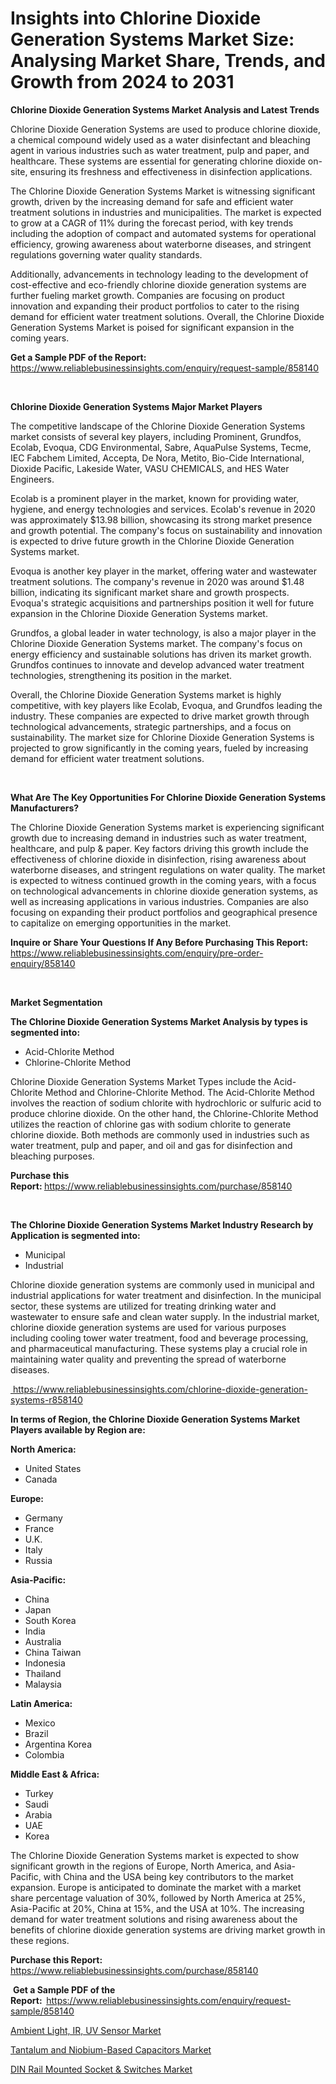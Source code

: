 <p><h1>Insights into Chlorine Dioxide Generation Systems Market Size: Analysing Market Share, Trends, and Growth from 2024 to 2031</h1></p><p><strong>Chlorine Dioxide Generation Systems Market Analysis and Latest Trends</strong></p>
<p><p>Chlorine Dioxide Generation Systems are used to produce chlorine dioxide, a chemical compound widely used as a water disinfectant and bleaching agent in various industries such as water treatment, pulp and paper, and healthcare. These systems are essential for generating chlorine dioxide on-site, ensuring its freshness and effectiveness in disinfection applications.</p><p>The Chlorine Dioxide Generation Systems Market is witnessing significant growth, driven by the increasing demand for safe and efficient water treatment solutions in industries and municipalities. The market is expected to grow at a CAGR of 11% during the forecast period, with key trends including the adoption of compact and automated systems for operational efficiency, growing awareness about waterborne diseases, and stringent regulations governing water quality standards.</p><p>Additionally, advancements in technology leading to the development of cost-effective and eco-friendly chlorine dioxide generation systems are further fueling market growth. Companies are focusing on product innovation and expanding their product portfolios to cater to the rising demand for efficient water treatment solutions. Overall, the Chlorine Dioxide Generation Systems Market is poised for significant expansion in the coming years.</p></p>
<p><strong>Get a Sample PDF of the Report:&nbsp;</strong> <a href="https://www.reliablebusinessinsights.com/enquiry/request-sample/858140">https://www.reliablebusinessinsights.com/enquiry/request-sample/858140</a></p>
<p>&nbsp;</p>
<p><strong>Chlorine Dioxide Generation Systems Major Market Players</strong></p>
<p><p>The competitive landscape of the Chlorine Dioxide Generation Systems market consists of several key players, including Prominent, Grundfos, Ecolab, Evoqua, CDG Environmental, Sabre, AquaPulse Systems, Tecme, IEC Fabchem Limited, Accepta, De Nora, Metito, Bio-Cide International, Dioxide Pacific, Lakeside Water, VASU CHEMICALS, and HES Water Engineers.</p><p>Ecolab is a prominent player in the market, known for providing water, hygiene, and energy technologies and services. Ecolab's revenue in 2020 was approximately $13.98 billion, showcasing its strong market presence and growth potential. The company's focus on sustainability and innovation is expected to drive future growth in the Chlorine Dioxide Generation Systems market.</p><p>Evoqua is another key player in the market, offering water and wastewater treatment solutions. The company's revenue in 2020 was around $1.48 billion, indicating its significant market share and growth prospects. Evoqua's strategic acquisitions and partnerships position it well for future expansion in the Chlorine Dioxide Generation Systems market.</p><p>Grundfos, a global leader in water technology, is also a major player in the Chlorine Dioxide Generation Systems market. The company's focus on energy efficiency and sustainable solutions has driven its market growth. Grundfos continues to innovate and develop advanced water treatment technologies, strengthening its position in the market.</p><p>Overall, the Chlorine Dioxide Generation Systems market is highly competitive, with key players like Ecolab, Evoqua, and Grundfos leading the industry. These companies are expected to drive market growth through technological advancements, strategic partnerships, and a focus on sustainability. The market size for Chlorine Dioxide Generation Systems is projected to grow significantly in the coming years, fueled by increasing demand for efficient water treatment solutions.</p></p>
<p>&nbsp;</p>
<p><strong>What Are The Key Opportunities For Chlorine Dioxide Generation Systems Manufacturers?</strong></p>
<p><p>The Chlorine Dioxide Generation Systems market is experiencing significant growth due to increasing demand in industries such as water treatment, healthcare, and pulp & paper. Key factors driving this growth include the effectiveness of chlorine dioxide in disinfection, rising awareness about waterborne diseases, and stringent regulations on water quality. The market is expected to witness continued growth in the coming years, with a focus on technological advancements in chlorine dioxide generation systems, as well as increasing applications in various industries. Companies are also focusing on expanding their product portfolios and geographical presence to capitalize on emerging opportunities in the market.</p></p>
<p><strong>Inquire or Share Your Questions If Any Before Purchasing This Report:</strong> <a href="https://www.reliablebusinessinsights.com/enquiry/pre-order-enquiry/858140">https://www.reliablebusinessinsights.com/enquiry/pre-order-enquiry/858140</a></p>
<p>&nbsp;</p>
<p><strong>Market Segmentation</strong></p>
<p><strong>The Chlorine Dioxide Generation Systems Market Analysis by types is segmented into:</strong></p>
<p><ul><li>Acid-Chlorite Method</li><li>Chlorine-Chlorite Method</li></ul></p>
<p><p>Chlorine Dioxide Generation Systems Market Types include the Acid-Chlorite Method and Chlorine-Chlorite Method. The Acid-Chlorite Method involves the reaction of sodium chlorite with hydrochloric or sulfuric acid to produce chlorine dioxide. On the other hand, the Chlorine-Chlorite Method utilizes the reaction of chlorine gas with sodium chlorite to generate chlorine dioxide. Both methods are commonly used in industries such as water treatment, pulp and paper, and oil and gas for disinfection and bleaching purposes.</p></p>
<p><strong>Purchase this Report:&nbsp;</strong><a href="https://www.reliablebusinessinsights.com/purchase/858140">https://www.reliablebusinessinsights.com/purchase/858140</a></p>
<p>&nbsp;</p>
<p><strong>The Chlorine Dioxide Generation Systems Market Industry Research by Application is segmented into:</strong></p>
<p><ul><li>​Municipal</li><li>Industrial</li></ul></p>
<p><p>Chlorine dioxide generation systems are commonly used in municipal and industrial applications for water treatment and disinfection. In the municipal sector, these systems are utilized for treating drinking water and wastewater to ensure safe and clean water supply. In the industrial market, chlorine dioxide generation systems are used for various purposes including cooling tower water treatment, food and beverage processing, and pharmaceutical manufacturing. These systems play a crucial role in maintaining water quality and preventing the spread of waterborne diseases.</p></p>
<p><a href="https://www.reliablebusinessinsights.com/chlorine-dioxide-generation-systems-r858140">&nbsp;https://www.reliablebusinessinsights.com/chlorine-dioxide-generation-systems-r858140</a></p>
<p><strong>In terms of Region, the Chlorine Dioxide Generation Systems Market Players available by Region are:</strong></p>
<p>
    <p> <strong> North America: </strong>
        <ul>
            <li>United States</li>
            <li>Canada</li>
        </ul>
        </p> 
    <p> <strong> Europe: </strong>
        <ul>
            <li>Germany</li>
            <li>France</li>
            <li>U.K.</li>
            <li>Italy</li>
            <li>Russia</li>
        </ul>
        </p> 
    <p> <strong> Asia-Pacific: </strong>
        <ul>
            <li>China</li>
            <li>Japan</li>
            <li>South Korea</li>
            <li>India</li>
            <li>Australia</li>
            <li>China Taiwan</li>
            <li>Indonesia</li>
            <li>Thailand</li>
            <li>Malaysia</li>
        </ul>
        </p> 
    <p> <strong> Latin America: </strong>
        <ul>
            <li>Mexico</li>
            <li>Brazil</li>
            <li>Argentina Korea</li>
            <li>Colombia</li>
        </ul>
        </p> 
    <p> <strong> Middle East & Africa: </strong>
        <ul>
            <li>Turkey</li>
            <li>Saudi</li>
            <li>Arabia</li>
            <li>UAE</li>
            <li>Korea</li>
        </ul>
    </p>
    </p>
<p><p>The Chlorine Dioxide Generation Systems market is expected to show significant growth in the regions of Europe, North America, and Asia-Pacific, with China and the USA being key contributors to the market expansion. Europe is anticipated to dominate the market with a market share percentage valuation of 30%, followed by North America at 25%, Asia-Pacific at 20%, China at 15%, and the USA at 10%. The increasing demand for water treatment solutions and rising awareness about the benefits of chlorine dioxide generation systems are driving market growth in these regions.</p></p>
<p><strong>Purchase this Report: </strong><a href="https://www.reliablebusinessinsights.com/purchase/858140">https://www.reliablebusinessinsights.com/purchase/858140</a></p>
<p>&nbsp;<strong>Get a Sample PDF of the Report:&nbsp;&nbsp;</strong><a href="https://www.reliablebusinessinsights.com/enquiry/request-sample/858140">https://www.reliablebusinessinsights.com/enquiry/request-sample/858140</a></p>
<p><strong></strong></p>
<p><p><a href="https://github.com/pennyaldbrittonh658/Market-Research-Report-List-1/blob/main/ambient-light-ir-uv-sensor-market.md">Ambient Light, IR, UV Sensor Market</a></p><p><a href="https://github.com/dmmanir420/Market-Research-Report-List-1/blob/main/tantalum-and-niobium-based-capacitors-market.md">Tantalum and Niobium-Based Capacitors Market</a></p><p><a href="https://github.com/gcimaudf65/Market-Research-Report-List-1/blob/main/din-rail-mounted-socket-switches-market.md">DIN Rail Mounted Socket & Switches Market</a></p></p>